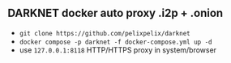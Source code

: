 DARKNET docker auto proxy .i2p + .onion
--

- `git clone https://github.com/pelixpelix/darknet`
- `docker compose -p darknet -f docker-compose.yml up -d`
- use `127.0.0.1:8118` HTTP/HTTPS proxy in system/browser
